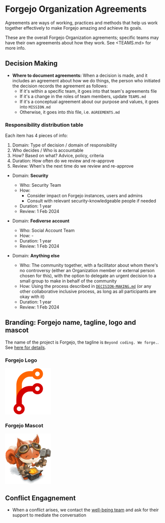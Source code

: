 # Forgejo Organization Agreements

Agreements are ways of working, practices and methods that help us work
together effectively to make Forgejo amazing and achieve its goals.

These are the overall Forgejo Organization agreements; specific teams may have
their own agreements about how they work. See <TEAMS.md> for more info.

## Decision Making

- **Where to document agreements:** When a decision is made, and it includes an agreement about how we do things, the person who initiated the decision records the agreement as follows:
    - If it's within a specific team, it goes into that team's agreements file
    - If it's a change in the roles of team members, update `TEAMS.md`
    - If it's a conceptual agreement about our purpose and values, it goes into `MISSION.md`
    - Otherwise, it goes into *this* file, i.e. `AGREEMENTS.md`

### Responsibility distribution table

Each item has 4 pieces of info:

1. Domain: Type of decision / domain of responsibility
2. Who decides / Who is accountable
3. How? Based on what? Advice, policy, criteria
4. Duration: How often do we review and re-approve
5. Review: When's the next time do we review and re-approve

* Domain: **Security**
  - Who: Security Team
  - How:
    - Consider impact on Forgejo instances, users and admins
    - Consult with relevant security-knowledgeable people if needed
  - Duration: 1 year
  - Review: 1 Feb 2024

* Domain: **Fediverse account**
  - Who: Social Account Team
  - How: -
  - Duration: 1 year
  - Review: 1 Feb 2024

* Domain: **Anything else**
  - Who: The community together, with a facilitator about whom there's no
         controversy (either an Organization member or external person chosen
         for this), with the option to delegate an urgent decision to a small
         group to make in behalf of the community
  - How: Using the process described in
         [`DECISION-MAKING.md`](DECISION-MAKING.md) (or any other collaborative
         inclusive process, as long as all participants are okay with it)
  - Duration: 1 year
  - Review: 1 Feb 2024

## Branding: Forgejo name, tagline, logo and mascot

The name of the project is Forgejo, the tagline is `Beyond coding. We forge.`. See [here for details](BRANDING.md).

### Forgejo Logo

<img src="./branding/logo/forgejo.png" alt="Logo" width="150" />

### Forgejo Mascot

<img src="./branding/mascot/2022-11-27_Forgejo_by-David-Revoy_small.jpg" alt="Logo" width="150" />

## Conflict Engagnement

- When a conflict arises, we contact the [well-being team](TEAMS.md#Well-being)
  and ask for their support to mediate the conversation
